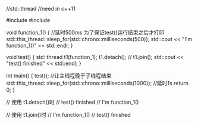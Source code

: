 //std::thread 
//need <thread> in c++11

#include <iostream>
#include <thread>

void function_1() {
    //延时500ms 为了保证test()运行结束之后才打印
    std::this_thread::sleep_for(std::chrono::milliseconds(500)); 
    std::cout << "I'm function_1()" << std::endl;
}

void test() {
    std::thread t1(function_1);
    t1.detach();
    // t1.join();
    std::cout << "test() finished" << std::endl;
}

int main() {
    test();
    //让主线程晚于子线程结束
    std::this_thread::sleep_for(std::chrono::milliseconds(1000)); //延时1s
    return 0;
}

// 使用 t1.detach()时
// test() finished
// I'm function_1()

// 使用 t1.join()时
// I'm function_1()
// test() finished
